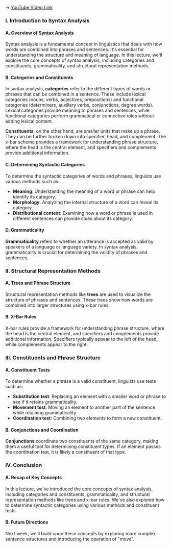 -> [YouTube Video Link](https://www.youtube.com/watch?v=mxttg5Xe-sA&list=PL2FP6Uxl9zMsNK6jVhY090e3FBDflTWBq&index=9&pp=iAQB)

### I. Introduction to Syntax Analysis
#### A. Overview of Syntax Analysis

Syntax analysis is a fundamental concept in linguistics that deals with how words are combined into phrases and sentences. It's essential for understanding the structure and meaning of language. In this lecture, we'll explore the core concepts of syntax analysis, including categories and constituents, grammaticality, and structural representation methods.

#### B. Categories and Constituents

In syntax analysis, **categories** refer to the different types of words or phrases that can be combined in a sentence. These include lexical categories (nouns, verbs, adjectives, prepositions) and functional categories (determiners, auxiliary verbs, conjunctions, degree words). Lexical categories provide meaning to phrases and sentences, while functional categories perform grammatical or connective roles without adding lexical content.

**Constituents**, on the other hand, are smaller units that make up a phrase. They can be further broken down into specifier, head, and complement. The x-bar schema provides a framework for understanding phrase structure, where the head is the central element, and specifiers and complements provide additional information.

#### C. Determining Syntactic Categories

To determine the syntactic categories of words and phrases, linguists use various methods such as:

* **Meaning**: Understanding the meaning of a word or phrase can help identify its category.
* **Morphology**: Analyzing the internal structure of a word can reveal its category.
* **Distributional context**: Examining how a word or phrase is used in different sentences can provide clues about its category.

#### D. Grammaticality

**Grammaticality** refers to whether an utterance is accepted as valid by speakers of a language or language variety. In syntax analysis, grammaticality is crucial for determining the validity of phrases and sentences.

### II. Structural Representation Methods
#### A. Trees and Phrase Structure

Structural representation methods like **trees** are used to visualize the structure of phrases and sentences. These trees show how words are combined into larger structures using x-bar rules.

#### B. X-Bar Rules

X-bar rules provide a framework for understanding phrase structure, where the head is the central element, and specifiers and complements provide additional information. Specifiers typically appear to the left of the head, while complements appear to the right.

### III. Constituents and Phrase Structure
#### A. Constituent Tests

To determine whether a phrase is a valid constituent, linguists use tests such as:

* **Substitution test**: Replacing an element with a smaller word or phrase to see if it retains grammaticality.
* **Movement test**: Moving an element to another part of the sentence while retaining grammaticality.
* **Coordination test**: Combining two elements to form a new constituent.

#### B. Conjunctions and Coordination

**Conjunctions** coordinate two constituents of the same category, making them a useful tool for determining constituent types. If an element passes the coordination test, it is likely a constituent of that type.

### IV. Conclusion
#### A. Recap of Key Concepts

In this lecture, we've introduced the core concepts of syntax analysis, including categories and constituents, grammaticality, and structural representation methods like trees and x-bar rules. We've also explored how to determine syntactic categories using various methods and constituent tests.

#### B. Future Directions

Next week, we'll build upon these concepts by exploring more complex sentence structures and introducing the operation of "move".